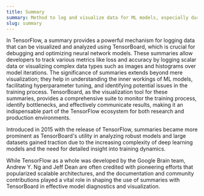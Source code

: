 ```yaml
---
title: Summary
summary: Method to log and visualize data for ML models, especially during the training phase, encompassing scalar values, images, histograms, and more to enhance model transparency and interpretability.
slug: summary
---
```


In TensorFlow, a summary provides a powerful mechanism for logging data that can be visualized and analyzed using TensorBoard, which is crucial for debugging and optimizing neural network models. These summaries allow developers to track various metrics like loss and accuracy by logging scalar data or visualizing complex data types such as images and histograms over model iterations. The significance of summaries extends beyond mere visualization; they help in understanding the inner workings of ML models, facilitating hyperparameter tuning, and identifying potential issues in the training process. TensorBoard, as the visualization tool for these summaries, provides a comprehensive suite to monitor the training process, identify bottlenecks, and effectively communicate results, making it an indispensable part of the TensorFlow ecosystem for both research and production environments.

Introduced in 2015 with the release of TensorFlow, summaries became more prominent as TensorBoard's utility in analyzing robust models and large datasets gained traction due to the increasing complexity of deep learning models and the need for detailed insight into training dynamics.

While TensorFlow as a whole was developed by the Google Brain team, Andrew Y. Ng and Jeff Dean are often credited with pioneering efforts that popularized scalable architectures, and the documentation and community contributions played a vital role in shaping the use of summaries with TensorBoard in effective model diagnostics and visualization.

